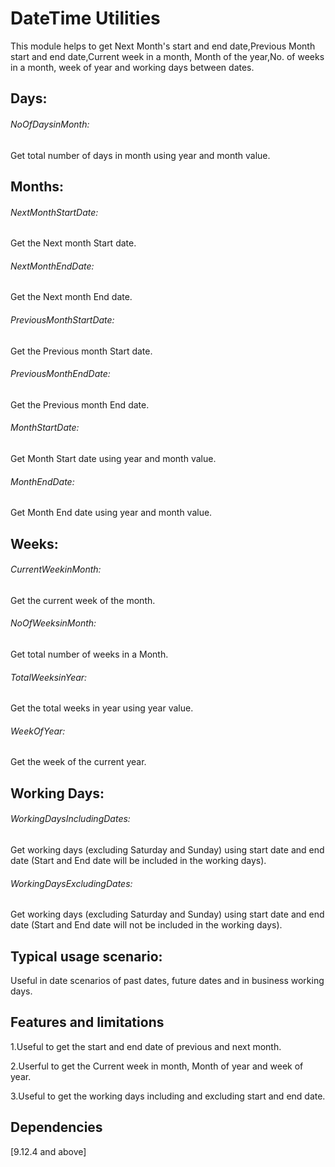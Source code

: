# DateTime Utilities

  This module helps to get Next Month's start and end date,Previous Month start and end date,Current week in a month, Month of the year,No. of weeks in a month, week of year and working days between dates.

## Days:

###### NoOfDaysinMonth:
Get total number of days in month using year and month value.

## Months:

###### NextMonthStartDate:
Get the Next month Start date.

###### NextMonthEndDate:
Get the Next month End date.

###### PreviousMonthStartDate:
Get the Previous month Start date.

###### PreviousMonthEndDate:
Get the Previous month End date.

###### MonthStartDate:
Get Month Start date using year and month value.

###### MonthEndDate:
Get Month End date using year and month value.

## Weeks:

###### CurrentWeekinMonth:
Get the current week of the month.

###### NoOfWeeksinMonth:
Get total number of weeks in a Month.

###### TotalWeeksinYear:
Get the total weeks in year using year value.

###### WeekOfYear:
Get the week of the current year.

## Working Days:

###### WorkingDaysIncludingDates:
Get working days (excluding Saturday and Sunday) using start date and end date (Start and End date will be included in the working days).

###### WorkingDaysExcludingDates:
Get working days (excluding Saturday and Sunday) using start date and end date (Start and End date will not be included in the working days).

## Typical usage scenario:

Useful in date scenarios of past dates, future dates and in business working days.

## Features and limitations
1.Useful to get the start and end date of previous and next month.

2.Userful to get the Current week in month, Month of year and week of year.

3.Useful to get the working days including and excluding start and end date.

## Dependencies
[9.12.4 and above]
